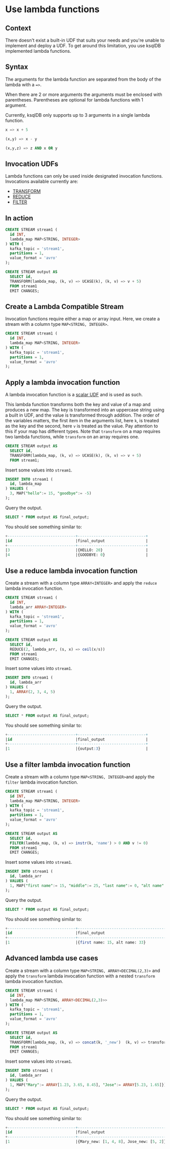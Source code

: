 # Use lambda functions

## Context

There doesn't exist a built-in UDF that suits your needs and you're unable to implement and deploy a UDF.
To get around this limitation, you use ksqlDB implemented lambda functions.

## Syntax

The arguments for the lambda function are separated from the body of the lambda with a `=>`.

When there are 2 or more arguments the arguments must be enclosed with parentheses. Parentheses are optional for lambda functions with 1 argument.

Currently, ksqlDB only supports up to 3 arguments in a single lambda function.

```sql
x => x + 5

(x,y) => x - y

(x,y,z) => z AND x OR y
```

## Invocation UDFs

Lambda functions can only be used inside designated invocation functions. Invocations available currently are:

- [TRANSFORM](/developer-guide/ksqldb-reference/scalar-functions#TRANSFORM)
- [REDUCE](/developer-guide/ksqldb-reference/scalar-functions#REDUCE)
- [FILTER](/developer-guide/ksqldb-reference/scalar-functions#FILTER)


## In action
```sql
CREATE STREAM stream1 (
  id INT,
  lambda_map MAP<STRING, INTEGER>
) WITH (
  kafka_topic = 'stream1',
  partitions = 1,
  value_format = 'avro'
);

CREATE STREAM output AS
  SELECT id, 
  TRANSFORM(lambda_map, (k, v) => UCASE(k), (k, v) => v + 5) 
  FROM stream1
  EMIT CHANGES;
```

## Create a Lambda Compatible Stream
Invocation functions require either a map or array input. Here, we create a stream
with a column type `MAP<STRING, INTEGER>`.
```sql
CREATE STREAM stream1 (
  id INT,
  lambda_map MAP<STRING, INTEGER>
) WITH (
  kafka_topic = 'stream1',
  partitions = 1,
  value_format = 'avro'
);
```

## Apply a lambda invocation function
A lambda invocation function is a [scalar UDF](/developer-guide/ksqldb-reference/scalar-functions) and is used as such.

This lambda function transforms both the key and value of a map and produces a new map. The key is transformed
into an uppercase string using a built in UDF, and the value is transformed through addition. The order of the variables
matters, the first item in the arguments list, here `k`, is treated as the key and the second, here `v` is treated
as the value. Pay attention to this if your map has different types. Note that `transform` on
a map requires two lambda functions, while `transform` on an array requires one.
```sql
CREATE STREAM output AS
  SELECT id, 
  TRANSFORM(lambda_map, (k, v) => UCASE(k), (k, v) => v + 5) 
  FROM stream1;
```

Insert some values into `stream1`.
```sql
INSERT INTO stream1 (
  id, lambda_map
) VALUES (
  3, MAP("hello":= 15, "goodbye":= -5)
);
```

Query the output.
```sql
SELECT * FROM output AS final_output;
```

You should see something similar to:
```sql
+------------------------------+------------------------------+
|id                            |final_output                  |
+------------------------------+------------------------------+
|3                             |{HELLO: 20}                   |
|4                             |{GOODBYE: 0}                  |                           
```

## Use a reduce lambda invocation function
Create a stream with a column type `ARRAY<INTEGER>` and apply the `reduce` lambda 
invocation function.
```sql
CREATE STREAM stream1 (
  id INT,
  lambda_arr ARRAY<INTEGER>
) WITH (
  kafka_topic = 'stream1',
  partitions = 1,
  value_format = 'avro'
);

CREATE STREAM output AS
  SELECT id, 
  REDUCE(2, lambda_arr, (s, x) => ceil(x/s)) 
  FROM stream1
  EMIT CHANGES;
```
Insert some values into `stream1`.
```sql
INSERT INTO stream1 (
  id, lambda_arr
) VALUES (
  1, ARRAY(2, 3, 4, 5)
);
```

Query the output.
```sql
SELECT * FROM output AS final_output;
```

You should see something similar to:
```sql
+------------------------------+------------------------------+
|id                            |final_output                  |
+------------------------------+------------------------------+
|1                             |{output:3}                    |  
```

## Use a filter lambda invocation function
Create a stream with a column type `MAP<STRING, INTEGER>`and apply the `filter` lambda 
invocation function. 
```sql
CREATE STREAM stream1 (
  id INT,
  lambda_map MAP<STRING, INTEGER>
) WITH (
  kafka_topic = 'stream1',
  partitions = 1,
  value_format = 'avro'
);

CREATE STREAM output AS
  SELECT id, 
  FILTER(lambda_map, (k, v) => instr(k, 'name') > 0 AND v != 0) 
  FROM stream1
  EMIT CHANGES;
```
Insert some values into `stream1`.
```sql
INSERT INTO stream1 (
  id, lambda_arr
) VALUES (
  1, MAP("first name":= 15, "middle":= 25, "last name":= 0, "alt name":= 33)
);
```

Query the output.
```sql
SELECT * FROM output AS final_output;
```

You should see something similar to:
```sql
+------------------------------+-----------------------------------------------+
|id                            |final_output                                   |
+------------------------------+-----------------------------------------------+
|1                             |{first name: 15, alt name: 33}                 |  
```

## Advanced lambda use cases
Create a stream with a column type `MAP<STRING, ARRAY<DECIMAL(2,3)>` and apply the `transform` 
lambda invocation function with a nested `transform` lambda invocation function.
```sql
CREATE STREAM stream1 (
  id INT,
  lambda_map MAP<STRING, ARRAY<DECIMAL(2,3)>>
) WITH (
  kafka_topic = 'stream1',
  partitions = 1,
  value_format = 'avro'
);

CREATE STREAM output AS
  SELECT id, 
  TRANSFORM(lambda_map, (k, v) => concat(k, '_new')  (k, v) => transform(v, x => round(x))) 
  FROM stream1
  EMIT CHANGES;
```
Insert some values into `stream1`.
```sql
INSERT INTO stream1 (
  id, lambda_arr
) VALUES (
  1, MAP("Mary":= ARRAY[1.23, 3.65, 8.45], "Jose":= ARRAY[5.23, 1.65]})
);
```

Query the output.
```sql
SELECT * FROM output AS final_output;
```

You should see something similar to:
```sql
+------------------------------+----------------------------------------------------------+
|id                            |final_output                                              |
+------------------------------+----------------------------------------------------------+
|1                             |{Mary_new: [1, 4, 8], Jose_new: [5, 2]}                   |  
```
